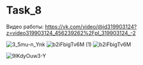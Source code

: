 # Task_8
Видео работы: https://vk.com/video/@id319903124?z=video319903124_456239262%2Fpl_319903124_-2

![3_5mu-n_Ynk](https://user-images.githubusercontent.com/90568044/144763936-d45114f9-465b-446c-b2e3-f5b83c9dd4d2.jpg)
![b2iFbigTv6M (1)](https://user-images.githubusercontent.com/90568044/144763939-0a809ae4-338a-4d7e-8d58-2f079ceda14b.jpg)
![b2iFbigTv6M](https://user-images.githubusercontent.com/90568044/144764040-df78f2e7-aeb1-494d-9a16-6be9b911ef86.jpg)


![9lKdyOuw3-Y](https://user-images.githubusercontent.com/90568044/144763948-20872de0-8648-4747-9fa9-b81217c8241d.jpg)

